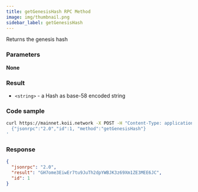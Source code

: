 ```yaml
---
title: getGenesisHash RPC Method
image: img/thumbnail.png
sidebar_label: getGenesisHash
---
```

Returns the genesis hash

### Parameters

**None**

### Result

*   `<string>` - a Hash as base-58 encoded string

### Code sample

```sh
curl https://mainnet.koii.network -X POST -H "Content-Type: application/json" -d '
  {"jsonrpc":"2.0","id":1, "method":"getGenesisHash"}
'
```


### Response

```json
{
  "jsonrpc": "2.0",
  "result": "GH7ome3EiwEr7tu9JuTh2dpYWBJK3z69Xm1ZE3MEE6JC",
  "id": 1
}
```
